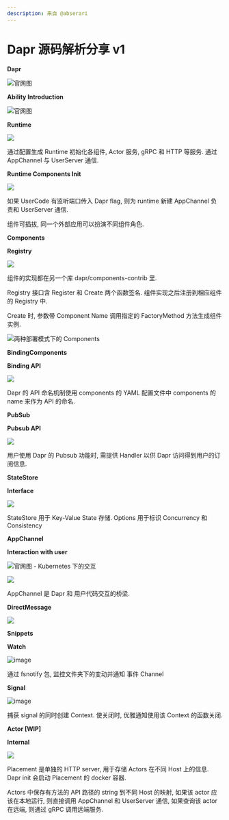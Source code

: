 ```yaml
---
description: 来自 @abserari
---
```


# Dapr 源码解析分享 v1

**Dapr**

![&#x5B98;&#x7F51;&#x56FE;](../.gitbook/assets/image%20%281%29.png)

**Ability Introduction**

![&#x5B98;&#x7F51;&#x56FE;](../.gitbook/assets/image%20%282%29.png)

**Runtime**

![](../.gitbook/assets/image%20%283%29.png)

通过配置生成 Runtime 初始化各组件, Actor 服务, gRPC 和 HTTP 等服务. 通过 AppChannel 与 UserServer 通信.

**Runtime Components Init**

![](https://gblobscdn.gitbook.com/assets%2F-MLH28DO1fdfvhmPKY0h%2F-MLT0RuAufuEyJImC46b%2F-MLT2gu-Nb8CSUAoYhy0%2Fdapr-runtime-init%20%281%29.jpg?alt=media&token=f5335440-4639-490d-8fa4-5bd96097b5ec)

如果 UserCode 有监听端口传入 Dapr flag, 则为 runtime 新建 AppChannel 负责和 UserServer 通信.

组件可插拔, 同一个外部应用可以扮演不同组件角色.

**Components**

**Registry**

![](../.gitbook/assets/dapr-components-3-.jpg)

组件的实现都在另一个库 dapr/components-contrib 里.

Registry 接口含 Register 和 Create 两个函数签名. 组件实现之后注册到相应组件的 Registry 中.

Create 时, 参数带 Component Name 调用指定的 FactoryMethod 方法生成组件实例.

![&#x4E24;&#x79CD;&#x90E8;&#x7F72;&#x6A21;&#x5F0F;&#x4E0B;&#x7684; Components ](../.gitbook/assets/dapr-container-update-1-.jpg)

**BindingComponents**

**Binding API**

![](../.gitbook/assets/dapr-api-name-1-.jpg)

Dapr 的 API 命名机制使用 components 的 YAML 配置文件中 components 的 name 来作为 API 的命名.

**PubSub**

**Pubsub API**

![](../.gitbook/assets/dapr-pub_sub-3-.jpg)

用户使用 Dapr 的 Pubsub 功能时, 需提供 Handler 以供 Dapr 访问得到用户的订阅信息.

**StateStore**

**Interface**

![](../.gitbook/assets/dapr-statestore-2-.jpg)

StateStore 用于 Key-Value State 存储. Options 用于标识 Concurrency 和 Consistency

**AppChannel**

**Interaction with user**

![&#x5B98;&#x7F51;&#x56FE; - Kubernetes &#x4E0B;&#x7684;&#x4EA4;&#x4E92;](https://docs.dapr.io/images/overview-sidecar-kubernetes.png)

![](../.gitbook/assets/dapr-channel-2-.jpg)

AppChannel 是 Dapr 和 用户代码交互的桥梁.

**DirectMessage**

![](../.gitbook/assets/dapr-directmessage.jpg)

**Snippets**

**Watch**

![image](../.gitbook/assets/0.jpeg)

通过 fsnotify 包, 监控文件夹下的变动并通知 事件 Channel

**Signal**

![image](../.gitbook/assets/1.jpeg)

捕获 signal 的同时创建 Context. 使关闭时, 优雅通知使用该 Context 的函数关闭.

**Actor \[WIP\]**

**Internal**

![](../.gitbook/assets/dapr-actors-2-.jpg)

Placement 是单独的 HTTP server, 用于存储 Actors 在不同 Host 上的信息. Dapr init 会启动 Placement 的 docker 容器.

Actors 中保存有方法的 API 路径的 string 到不同 Host 的映射, 如果该 actor 应该在本地运行, 则直接调用 AppChannel 和 UserServer 通信, 如果查询该 actor 在远端, 则通过 gRPC 调用远端服务.

